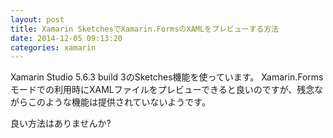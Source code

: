 ```yaml
---
layout: post
title: Xamarin SketchesでXamarin.FormsのXAMLをプレビューする方法
date: 2014-12-05 09:13:20
categories: xamarin
---
```

<!-- {% raw %} -->
<p>Xamarin Studio 5.6.3 build 3のSketches機能を使っています。
Xamarin.Formsモードでの利用時にXAMLファイルをプレビューできると良いのですが、残念ながらこのような機能は提供されていないようです。</p>

<p>良い方法はありませんか?</p>
<!-- {% endraw %} -->
